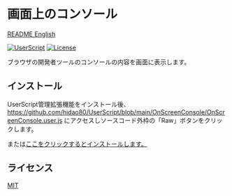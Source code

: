 # 画面上のコンソール

[README English](./README.md)

[![UserScript](https://img.shields.io/badge/Framework-UserScript-blue.svg)](https://en.wikipedia.org/wiki/Userscript)
[![License](https://img.shields.io/github/license/hidao80/UserScript)](/LICENSE)

ブラウザの開発者ツールのコンソールの内容を画面に表示します。

## インストール
UserScript管理拡張機能をインストール後、https://github.com/hidao80/UserScript/blob/main/OnScreenConsole/OnScreenConsole.user.js にアクセスしソースコード外枠の「Raw」ボタンをクリックします。

または[ここをクリックするとインストールします。](https://github.com/hidao80/UserScript/raw/main/OnScreenConsole/OnScreenConsole.user.js)

## ライセンス

[MIT](/LICENSE)
